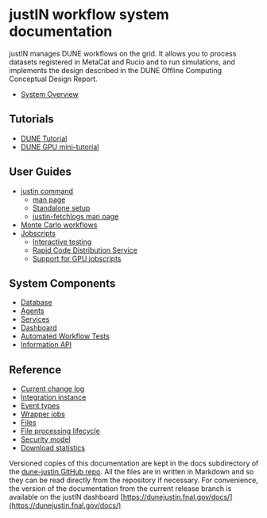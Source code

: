 # justIN workflow system documentation

justIN manages DUNE workflows on the grid. It allows you to process datasets 
registered in MetaCat and Rucio and to run simulations, and implements the
design described in the DUNE Offline Computing Conceptual Design Report.

- [System Overview](overview.md)

## Tutorials

- [DUNE Tutorial](tutorials.dune.md)
- [DUNE GPU mini-tutorial](/20250521-mcnab-justin-gpu.pdf)

## User Guides

- [justin command](justin_command.md)
    - [man page](justin_command.man_page.md)
    - [Standalone setup](justin_command.standalone.md)
    - [justin-fetchlogs man page](justin-fetch-logs.man_page.md)
- [Monte Carlo workflows](monte_carlo.md)
- [Jobscripts](jobscripts.md)
    - [Interactive testing](jobscripts.interactive_tests.md)
    - [Rapid Code Distribution Service](jobscripts.rcds.md)
    - [Support for GPU jobscripts](jobscripts.gpu.md)

## System Components

- [Database](database.md)
- [Agents](agents.md)
- [Services](services.md)
- [Dashboard](dashboard.md)
- [Automated Workflow Tests](awt.md)
- [Information API](api.info.md)

## Reference 

- [Current change log](CHANGELOG.md)
- [Integration instance](integration_instance.md)
- [Event types](event_types.md)
- [Wrapper jobs](wrapper_jobs.md)
- [Files](files.md)
- [File processing lifecycle](file_processing.md)
- [Security model](security_model.md)
- [Download statistics](download_statistics.md)

Versioned copies of this documentation are kept in the docs subdirectory
of the [dune-justin GitHub repo](https://github.com/DUNE/dune-justin/). All the
files are in written in Markdown and so they can be read directly from the 
repository
if necessary. For convenience, the version of the documentation from the 
current release branch is available on the justIN dashboard
[https://dunejustin.fnal.gov/docs/](https://dunejustin.fnal.gov/docs/)
